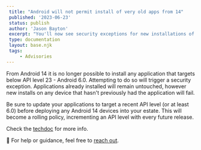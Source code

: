```yaml
---
 title: "Android will not permit install of very old apps from 14"
 published: '2023-06-23'
 status: publish
 author: 'Jason Bayton'
 excerpt: "You'll now see security exceptions for new installations of non-compliant apps."
 type: documentation
 layout: base.njk
 tags:
     - Advisories
---
```

From Android 14 it is no longer possible to install any application that targets below API level 23 - Android 6.0. Attempting to do so will trigger a security exception. Applications already installed will remain untouched, however new installs on any device that hasn't previously had the application will fail.

Be sure to update your applications to target a recent API level (or at least 6.0) before deploying any Android 14 devices into your estate. This will become a rolling policy, incrementing an API level with every future release.

Check the [techdoc](/android/android-14-minimum-sdk/) for more info.

🛟 For help or guidance, feel free to [reach out](/support/).
